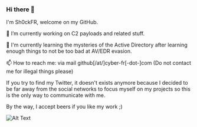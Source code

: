 ### Hi there 👋

I'm Sh0ckFR, welcome on my GitHub.

🔭 I’m currently working on C2 payloads and related stuff.

🌱 I'm currently learning the mysteries of the Active Directory after learning enough things to not be too bad at AV/EDR evasion.

📫 How to reach me: via mail github[/at/]cyber-fr[-dot-]com (Do not contact me for illegal things please)

If you try to find my Twitter, it doesn't exists anymore because I decided to be far away from the social networks to focus myself on my projects so this is the only way to communicate with me.

By the way, I accept beers if you like my work ;)

![Alt Text](https://raw.githubusercontent.com/Sh0ckFR/Sh0ckFR/main/hackerman.gif)
